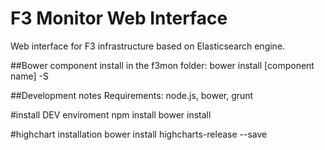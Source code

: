 F3 Monitor Web Interface
==========================
Web interface for F3 infrastructure based on Elasticsearch engine.


##Bower component install
in the f3mon folder: bower install [component name] -S

##Development notes
Requirements: node.js, bower, grunt

#install DEV enviroment
npm install
bower install

#highchart installation
bower install highcharts-release --save


